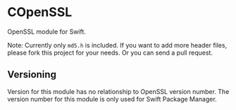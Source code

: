 COpenSSL
========

OpenSSL module for Swift. 

Note: Currently only `md5.h` is included. If you want to add more header files, please fork this project for your needs. Or you can send a pull request.

Versioning
----------

Version for this module has no relationship to OpenSSL version number. The version number for this module is only used for Swift Package Manager.
